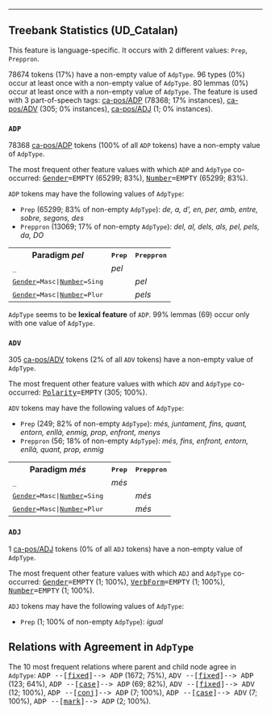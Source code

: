 

--------------------------------------------------------------------------------

## Treebank Statistics (UD_Catalan)

This feature is language-specific.
It occurs with 2 different values: `Prep`, `Preppron`.

78674 tokens (17%) have a non-empty value of `AdpType`.
96 types (0%) occur at least once with a non-empty value of `AdpType`.
80 lemmas (0%) occur at least once with a non-empty value of `AdpType`.
The feature is used with 3 part-of-speech tags: [ca-pos/ADP]() (78368; 17% instances), [ca-pos/ADV]() (305; 0% instances), [ca-pos/ADJ]() (1; 0% instances).

### `ADP`

78368 [ca-pos/ADP]() tokens (100% of all `ADP` tokens) have a non-empty value of `AdpType`.

The most frequent other feature values with which `ADP` and `AdpType` co-occurred: <tt><a href="Gender.html">Gender</a>=EMPTY</tt> (65299; 83%), <tt><a href="Number.html">Number</a>=EMPTY</tt> (65299; 83%).

`ADP` tokens may have the following values of `AdpType`:

* `Prep` (65299; 83% of non-empty `AdpType`): <em>de, a, d', en, per, amb, entre, sobre, segons, des</em>
* `Preppron` (13069; 17% of non-empty `AdpType`): <em>del, al, dels, als, pel, pels, da, DO</em>

<table>
  <tr><th>Paradigm <i>pel</i></th><th><tt>Prep</tt></th><th><tt>Preppron</tt></th></tr>
  <tr><td><tt>_</tt></td><td><em>pel</em></td><td></td></tr>
  <tr><td><tt><a href="Gender.html">Gender</a>=Masc|<a href="Number.html">Number</a>=Sing</tt></td><td></td><td><em>pel</em></td></tr>
  <tr><td><tt><a href="Gender.html">Gender</a>=Masc|<a href="Number.html">Number</a>=Plur</tt></td><td></td><td><em>pels</em></td></tr>
</table>

`AdpType` seems to be **lexical feature** of `ADP`. 99% lemmas (69) occur only with one value of `AdpType`.

### `ADV`

305 [ca-pos/ADV]() tokens (2% of all `ADV` tokens) have a non-empty value of `AdpType`.

The most frequent other feature values with which `ADV` and `AdpType` co-occurred: <tt><a href="Polarity.html">Polarity</a>=EMPTY</tt> (305; 100%).

`ADV` tokens may have the following values of `AdpType`:

* `Prep` (249; 82% of non-empty `AdpType`): <em>més, juntament, fins, quant, entorn, enllà, enmig, prop, enfront, menys</em>
* `Preppron` (56; 18% of non-empty `AdpType`): <em>més, fins, enfront, entorn, enllà, quant, prop, enmig</em>

<table>
  <tr><th>Paradigm <i>més</i></th><th><tt>Prep</tt></th><th><tt>Preppron</tt></th></tr>
  <tr><td><tt>_</tt></td><td><em>més</em></td><td></td></tr>
  <tr><td><tt><a href="Gender.html">Gender</a>=Masc|<a href="Number.html">Number</a>=Sing</tt></td><td></td><td><em>més</em></td></tr>
  <tr><td><tt><a href="Gender.html">Gender</a>=Masc|<a href="Number.html">Number</a>=Plur</tt></td><td></td><td><em>més</em></td></tr>
</table>

### `ADJ`

1 [ca-pos/ADJ]() tokens (0% of all `ADJ` tokens) have a non-empty value of `AdpType`.

The most frequent other feature values with which `ADJ` and `AdpType` co-occurred: <tt><a href="Gender.html">Gender</a>=EMPTY</tt> (1; 100%), <tt><a href="VerbForm.html">VerbForm</a>=EMPTY</tt> (1; 100%), <tt><a href="Number.html">Number</a>=EMPTY</tt> (1; 100%).

`ADJ` tokens may have the following values of `AdpType`:

* `Prep` (1; 100% of non-empty `AdpType`): <em>igual</em>

## Relations with Agreement in `AdpType`

The 10 most frequent relations where parent and child node agree in `AdpType`:
<tt>ADP --[<a href="../dep/fixed.html">fixed</a>]--> ADP</tt> (1672; 75%),
<tt>ADV --[<a href="../dep/fixed.html">fixed</a>]--> ADP</tt> (123; 64%),
<tt>ADP --[<a href="../dep/case.html">case</a>]--> ADP</tt> (69; 82%),
<tt>ADV --[<a href="../dep/fixed.html">fixed</a>]--> ADV</tt> (12; 100%),
<tt>ADP --[<a href="../dep/conj.html">conj</a>]--> ADP</tt> (7; 100%),
<tt>ADP --[<a href="../dep/case.html">case</a>]--> ADV</tt> (7; 100%),
<tt>ADP --[<a href="../dep/mark.html">mark</a>]--> ADP</tt> (2; 100%).

